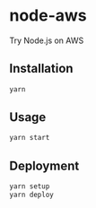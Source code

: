 # node-aws

Try Node.js on AWS

## Installation

```sh
yarn
```

## Usage

```sh
yarn start
```

## Deployment

```sh
yarn setup
yarn deploy
```
